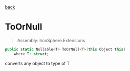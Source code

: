 ﻿

[back](/IronSphere.Extensions/ChangeTypeExtension)

# ToOrNull

> Assembly: IronSphere.Extensions

```csharp
public static Nullable<T> ToOrNull<T>(this Object this)
    where T: struct;
```

converts any object to type of T

 